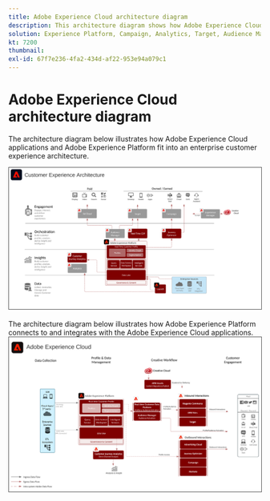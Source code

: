 ```yaml
---
title: Adobe Experience Cloud architecture diagram
description: This architecture diagram shows how Adobe Experience Cloud applications, application services, and Adobe Experience Platform fit into an enterprise marketing architecture.
solution: Experience Platform, Campaign, Analytics, Target, Audience Manager, Magento, Marketo, Advertising Cloud, Experience Manager Sites, Experience Manager Assets, Data Collection, Customer Journey Analytics, Journey Orchestration, Offer Decisioning, Real-time Customer Data Platform
kt: 7200
thumbnail:
exl-id: 67f7e236-4fa2-434d-af22-953e94a079c1
---
```

# Adobe Experience Cloud architecture diagram

The architecture diagram below illustrates how Adobe Experience Cloud applications and Adobe Experience Platform fit into an enterprise customer experience architecture.

<img src="assets/aec_experience_architecture.svg" alt="Experience Cloud" style="border:1px solid #4a4a4a" />
<br>
<br>
The architecture diagram below illustrates how Adobe Experience Platform connects to and integrates with the Adobe Experience Cloud applications.
 
<img src="assets/experience_cloud.svg" alt="Experience Cloud" style="border:1px solid #4a4a4a" />
